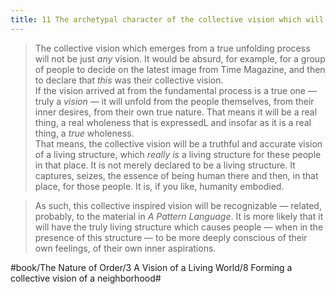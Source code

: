 ```yaml
---
title: 11 The archetypal character of the collective vision which will inevitably emerge
---
```


> The collective vision which emerges from a true unfolding process will not be just *any* vision. It would be absurd, for example, for a group of people to decide on the latest image from Time Magazine, and then to declare that *this* was their collective vision.  
> If the vision arrived at from the fundamental process is a true one — truly a *vision* — it will unfold from the people themselves, from their inner desires, from their own true nature. That means it will be a real thing, a real wholeness that is expressedL and insofar as it is a real thing, a *true* wholeness.  
> That means, the collective vision will be a truthful and accurate vision of a living structure, which *really is* a living structure for these people in that place. It is not merely declared to be a living structure. It captures, seizes, the essence of being human there and then, in that place, for those people. It is, if you like, humanity embodied.  

> As such, this collective inspired vision will be recognizable — related, probably, to the material in _A Pattern Language_. It is more likely that it will have the truly living structure which causes people — when in the presence of this structure — to be more deeply conscious of their own feelings, of their own inner aspirations.  

#book/The Nature of Order/3 A Vision of a Living World/8 Forming a collective vision of a neighborhood#